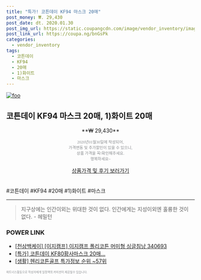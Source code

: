 ```yaml
--- 
title: "특가! 코튼데이 KF94 마스크 20매" 
post_money: ₩. 29,430 
post_date: dt. 2020.01.30 
post_img_url: https://static.coupangcdn.com/image/vendor_inventory/images/2018/11/28/19/3/927cc680-7de0-49d5-b146-6bec29f3c216.jpg 
post_link_url: https://coupa.ng/bnGsPk 
categories: 
  - vendor_inventory 
tags: 
  - 코튼데이 
  - KF94 
  - 20매 
  - 1)화이트 
  - 마스크 
--- 
```

[![foo](https://static.coupangcdn.com/image/vendor_inventory/images/2018/11/28/19/3/927cc680-7de0-49d5-b146-6bec29f3c216.jpg)](https://coupa.ng/bnGsPk) 

## 코튼데이 KF94 마스크 20매, 1)화이트 20매 
<p style="text-align: center;">**₩ 29,430**</p> 
<p style="text-align: center;"><span style="color: #898c8f; font-family: Georgia,Times,serif; font-size: 0.75em;">2020년01월30일에 작성되어, <br>가격변동 및 추가할인이 있을 수 있으니,<br> 상품 가격을 꼭!확인해주세요.<br>행복하세요~</span> 
</p>	 
<div markdown="0" style="text-align: center;"><a href="https://coupa.ng/bnGsPk" class="btn btn--success">상품가격 및 후기 보러가기</a></div> 
<br><br> 
  #코튼데이 #KF94 #20매 #1)화이트 #마스크 
<hr> 

> 지구상에는 인간이외는 위대한 것이 없다. 인간에게는 지성이외엔 훌륭한 것이 없다. - 헤밀턴 


### POWER LINK

* <a href="https://blog.naver.com/fasyy4321/221790437371" target="_blank">[천삼백케이] [이지캠프] 이지캠프 폴리코튼 머미형 싱글침낭 340693</a>
* <a href="https://blog.naver.com/sakai111/221790129420" target="_blank">[특가] 코튼데이 KF80황사마스크 20매...</a>
* <a href="https://blog.naver.com/sakai111/221777083772" target="_blank"> [생활] 헨리코튼골프 특가정보 순위 ~57위</a>

<span style="color: #898c8f; font-family: Georgia,Times,serif; font-size: 0.55em;">파트너스활동으로 작성자에게 일정액의 커미션이 제공될수 있습니다.</span> 
